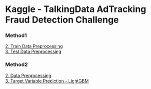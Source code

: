 # Kaggle - TalkingData AdTracking Fraud Detection Challenge

### Method1
[2. Train Data Preprocessing](AdTracking_method1_02_Train_Data_Preprocessing.py) <br>
[3. Test Data Preprocessing](AdTracking_method1_03_Test_Data_Preprocessing.py) <br>

### Method2
[2. Data Preprocessing](AdTracking_method2_02_Data_Preprocessing.py) <br>
[3. Target Variable Prediction - LightGBM](AdTracking_method2_03_Target_Variable_Prediction_lightgbm.py) <br>
